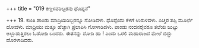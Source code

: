 +++
title = "019 ಕಣ್ಡಳವರಿಬ್ಬರನು ಧೊಪ್ಪನೆ"

+++
19. ಕುಂತಿ ಪಾಂಡು ಮಾದ್ರಿಯರಿಬ್ಬರನ್ನೂ  ನೋಡಿದಳು. ಧೊಪ್ಪೆಂದು ಕೆಳಗೆ ಉರುಳಿದಳು. ಎಚ್ಚರ ತಪ್ಪಿ ಮೂರ್ಛೆ ಹೋದಳು. ಮಾದ್ರಿಯು ಮತ್ತೂ ಹೆಚ್ಚಾಗಿ ಪ್ರಲಾಪಿಸಿ ಗೋಳಾಡಿದಳು. ಪಾಂಡು ನಂದನರೈವರೂ ತಲೆಯ ಜುಟ್ಟು ಅಲ್ಲಾಡುತ್ತಿರಲು ಓಡೋಡಿ ಬಂದರು. ಈತನನ್ನು ನೋಡಿ ಹಾ ! ಎಂದು ಒರಲಿ ಮಹಾರಾಜನ ಮೇಲೆ ಬಿದ್ದು ಹೊರಳಾಡಿದರು.